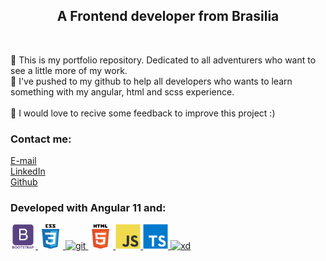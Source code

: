 <h2 align="center"> A Frontend developer from Brasilia</h2>
<br> 

💬 This is my portfolio repository. Dedicated to all adventurers who want to see a little more of my work. <br>
🤗 I've pushed to my github to help all developers who wants to learn something with my angular, html and scss experience. <br>
<br>
💙 I would love to recive some feedback to improve this project :)
<br>
<h3 align="left">Contact me:</h3>
<p align="left">
<a href="mailto:emersontorres06@gmail.com" target="blank">E-mail</a> <br>
<a href="https://www.linkedin.com/in/emerson-torres-b41332101/" target="blank">LinkedIn</a> <br>
<a href="https://github.com/EmersonTorres06" target="blank">Github</a>
</p>

<h3 align="left">Developed with Angular 11 and:</h3>
<p align="left"> <a href="https://getbootstrap.com" target="_blank"> <img src="https://raw.githubusercontent.com/devicons/devicon/master/icons/bootstrap/bootstrap-plain-wordmark.svg" alt="bootstrap" width="40" height="40"/> </a> <a href="https://www.w3schools.com/css/" target="_blank"> <img src="https://raw.githubusercontent.com/devicons/devicon/master/icons/css3/css3-original-wordmark.svg" alt="css3" width="40" height="40"/> </a> <a href="https://git-scm.com/" target="_blank"> <img src="https://www.vectorlogo.zone/logos/git-scm/git-scm-icon.svg" alt="git" width="40" height="40"/> </a> <a href="https://www.w3.org/html/" target="_blank"> <img src="https://raw.githubusercontent.com/devicons/devicon/master/icons/html5/html5-original-wordmark.svg" alt="html5" width="40" height="40"/> </a> <a href="https://developer.mozilla.org/en-US/docs/Web/JavaScript" target="_blank"> <img src="https://raw.githubusercontent.com/devicons/devicon/master/icons/javascript/javascript-original.svg" alt="javascript" width="40" height="40"/> </a> <a href="https://www.typescriptlang.org/" target="_blank"> <img src="https://raw.githubusercontent.com/devicons/devicon/master/icons/typescript/typescript-original.svg" alt="typescript" width="40" height="40"/> </a> <a href="https://www.adobe.com/products/xd.html" target="_blank"> <img src="https://cdn.worldvectorlogo.com/logos/adobe-xd.svg" alt="xd" width="40" height="40"/> </a> </p>
